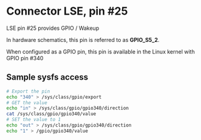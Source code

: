 # Connector LSE, pin #25

LSE pin #25 provides GPIO / Wakeup

In hardware schematics, this pin is referred to as **GPIO_S5_2**.

When configured as a GPIO pin, this pin is available in the Linux kernel with GPIO pin #340

## Sample sysfs access
```bash
# Export the pin
echo "340" > /sys/class/gpio/export
# GET the value
echo "in" > /sys/class/gpio/gpio340/direction
cat /sys/class/gpio/gpio340/value
# SET the value to 1
echo "out" > /sys/class/gpio/gpio340/direction
echo "1" > /gpio/gpio340/value
```

